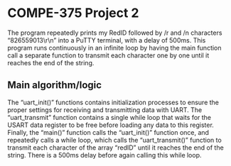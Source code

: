 # COMPE-375 Project 2
The program repeatedly prints my RedID followed by /r and /n characters “826559013\r\n” into a PuTTY terminal, with a delay of 500ms. This program runs continuously in an infinite loop by having the main function call a separate function to transmit each character one by one until it reaches the end of the string.	
## Main algorithm/logic
The “uart_init()” functions contains initialization processes to ensure the proper settings for receiving and transmitting data with UART. The “uart_transmit” function contains a single while loop that waits for the USART data register to be free before loading any data to this register. Finally, the “main()” function calls the “uart_init()” function once, and repeatedly calls a while loop, which calls the “uart_transmit()” function to transmit each character of the array “redID” until it reaches the end of the string. There is a 500ms delay before again calling this while loop.

